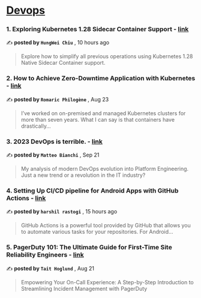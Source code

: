 
<h1><a href=https://medium.com/tag/devops/recommended target="_blank" rel="noopener noreferrer">Devops</a></h1>
<h3>1. Exploring Kubernetes 1.28 Sidecar Container Support - <a href=https://medium.com/@hwchiu/exploring-kubernetes-1-28-sidecar-container-support-ed1a39ac7fe0?source=tag_recommended_feed---------0-84----------devops----------ab4fd939_ae30_4dbb_a8fb_e2b020ee8bab------- target="_blank" rel="noopener noreferrer">link</a></h3>

✍️ **posted by `HungWei Chiu`** <date> , 10 hours ago</date>

<blockquote>Explore how to simplify all previous operations using Kubernetes 1.28 Native Sidecar Container support.</blockquote>

<h3>2. How to Achieve Zero-Downtime Application with Kubernetes - <a href=https://medium.com/devops-dev/how-to-achieve-zero-downtime-application-with-kubernetes-ba52fdea9a9b?source=tag_recommended_feed---------1-107----------devops----------ab4fd939_ae30_4dbb_a8fb_e2b020ee8bab------- target="_blank" rel="noopener noreferrer">link</a></h3>

✍️ **posted by `Romaric Philogène`** <date> , Aug 23</date>

<blockquote>I’ve worked on on-premised and managed Kubernetes clusters for more than seven years. What I can say is that containers have drastically…</blockquote>

<h3>3. 2023 DevOps is terrible. - <a href=https://medium.com/@mbianchidev/2023-devops-is-terrible-ec88162c86d7?source=tag_recommended_feed---------2-85----------devops----------ab4fd939_ae30_4dbb_a8fb_e2b020ee8bab------- target="_blank" rel="noopener noreferrer">link</a></h3>

✍️ **posted by `Matteo Bianchi`** <date> , Sep 21</date>

<blockquote>My analysis of modern DevOps evolution into Platform Engineering. Just a new trend or a revolution in the IT industry?</blockquote>

<h3>4. Setting Up CI/CD pipeline for Android Apps with GitHub Actions - <a href=https://medium.com/@harshil.rastogi90/setting-up-ci-cd-pipeline-for-android-apps-with-github-actions-e3d4a7c424d0?source=tag_recommended_feed---------3-84----------devops----------ab4fd939_ae30_4dbb_a8fb_e2b020ee8bab------- target="_blank" rel="noopener noreferrer">link</a></h3>

✍️ **posted by `harshil rastogi`** <date> , 15 hours ago</date>

<blockquote>GitHub Actions is a powerful tool provided by GitHub that allows you to automate various tasks for your repositories. For Android…</blockquote>

<h3>5. PagerDuty 101: The Ultimate Guide for First-Time Site Reliability Engineers - <a href=https://medium.com/dev-genius/pagerduty-101-the-ultimate-guide-for-first-time-site-reliability-engineers-c8864dceebf0?source=tag_recommended_feed---------4-107----------devops----------ab4fd939_ae30_4dbb_a8fb_e2b020ee8bab------- target="_blank" rel="noopener noreferrer">link</a></h3>

✍️ **posted by `Tait Hoglund`** <date> , Aug 21</date>

<blockquote>Empowering Your On-Call Experience: A Step-by-Step Introduction to Streamlining Incident Management with PagerDuty</blockquote>

